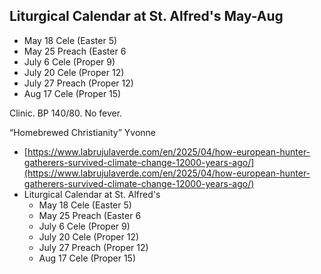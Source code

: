## Liturgical Calendar at St. Alfred's May-Aug
  - May 18 Cele (Easter 5)
  - May 25 Preach (Easter 6
  - July 6 Cele (Proper 9)
  - July 20 Cele (Proper 12)
  - July 27 Preach (Proper 12)
  - Aug 17 Cele (Proper 15)

Clinic. BP 140/80. No fever. 

“Homebrewed Christianity” Yvonne

- [https://www.labrujulaverde.com/en/2025/04/how-european-hunter-gatherers-survived-climate-change-12000-years-ago/](https://www.labrujulaverde.com/en/2025/04/how-european-hunter-gatherers-survived-climate-change-12000-years-ago/)
- Liturgical Calendar at St. Alfred's
  - May 18 Cele (Easter 5)
  - May 25 Preach (Easter 6
  - July 6 Cele (Proper 9)
  - July 20 Cele (Proper 12)
  - July 27 Preach (Proper 12)
  - Aug 17 Cele (Proper 15)

